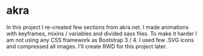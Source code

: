 # akra

In this project I re-created few sections from akra.net.
I made animations with keyframes, mixins / variables and divided sass files.
To make it harder I am not using any CSS framework as Bootstrap 3 / 4.
I used few .SVG icons and compressed all images. I'll create RWD for this project later.

 
